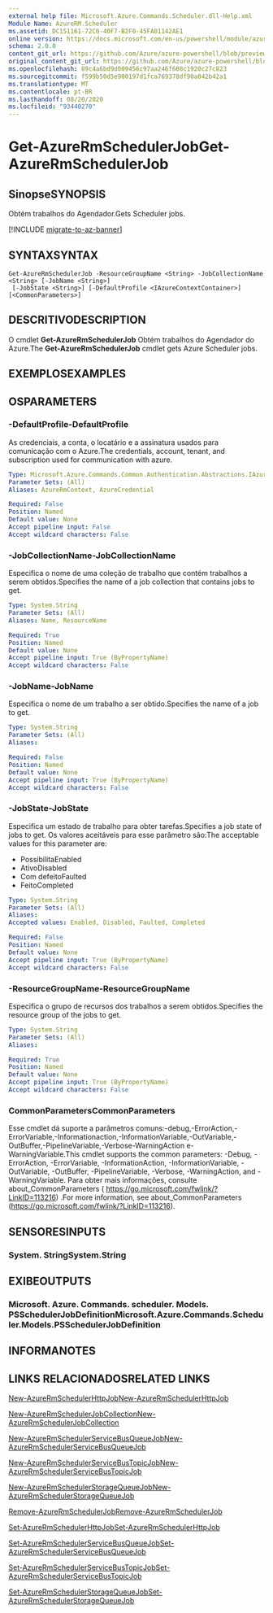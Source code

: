 ```yaml
---
external help file: Microsoft.Azure.Commands.Scheduler.dll-Help.xml
Module Name: AzureRM.Scheduler
ms.assetid: DC151161-72C0-40F7-B2F0-45FA01142AE1
online version: https://docs.microsoft.com/en-us/powershell/module/azurerm.scheduler/get-azurermschedulerjob
schema: 2.0.0
content_git_url: https://github.com/Azure/azure-powershell/blob/preview/src/ResourceManager/Scheduler/Commands.Scheduler/help/Get-AzureRmSchedulerJob.md
original_content_git_url: https://github.com/Azure/azure-powershell/blob/preview/src/ResourceManager/Scheduler/Commands.Scheduler/help/Get-AzureRmSchedulerJob.md
ms.openlocfilehash: 89c4a6bd9d009456c97aa246f608c1920c27c823
ms.sourcegitcommit: f599b50d5e980197d1fca769378df90a842b42a1
ms.translationtype: MT
ms.contentlocale: pt-BR
ms.lasthandoff: 08/20/2020
ms.locfileid: "93440270"
---
```

# <span data-ttu-id="5f382-101">Get-AzureRmSchedulerJob</span><span class="sxs-lookup"><span data-stu-id="5f382-101">Get-AzureRmSchedulerJob</span></span>

## <span data-ttu-id="5f382-102">Sinopse</span><span class="sxs-lookup"><span data-stu-id="5f382-102">SYNOPSIS</span></span>
<span data-ttu-id="5f382-103">Obtém trabalhos do Agendador.</span><span class="sxs-lookup"><span data-stu-id="5f382-103">Gets Scheduler jobs.</span></span>

[!INCLUDE [migrate-to-az-banner](../../includes/migrate-to-az-banner.md)]

## <span data-ttu-id="5f382-104">SYNTAX</span><span class="sxs-lookup"><span data-stu-id="5f382-104">SYNTAX</span></span>

```
Get-AzureRmSchedulerJob -ResourceGroupName <String> -JobCollectionName <String> [-JobName <String>]
 [-JobState <String>] [-DefaultProfile <IAzureContextContainer>] [<CommonParameters>]
```

## <span data-ttu-id="5f382-105">DESCRITIVO</span><span class="sxs-lookup"><span data-stu-id="5f382-105">DESCRIPTION</span></span>
<span data-ttu-id="5f382-106">O cmdlet **Get-AzureRmSchedulerJob** Obtém trabalhos do Agendador do Azure.</span><span class="sxs-lookup"><span data-stu-id="5f382-106">The **Get-AzureRmSchedulerJob** cmdlet gets Azure Scheduler jobs.</span></span>

## <span data-ttu-id="5f382-107">EXEMPLOS</span><span class="sxs-lookup"><span data-stu-id="5f382-107">EXAMPLES</span></span>

## <span data-ttu-id="5f382-108">OS</span><span class="sxs-lookup"><span data-stu-id="5f382-108">PARAMETERS</span></span>

### <span data-ttu-id="5f382-109">-DefaultProfile</span><span class="sxs-lookup"><span data-stu-id="5f382-109">-DefaultProfile</span></span>
<span data-ttu-id="5f382-110">As credenciais, a conta, o locatário e a assinatura usados para comunicação com o Azure.</span><span class="sxs-lookup"><span data-stu-id="5f382-110">The credentials, account, tenant, and subscription used for communication with azure.</span></span>

```yaml
Type: Microsoft.Azure.Commands.Common.Authentication.Abstractions.IAzureContextContainer
Parameter Sets: (All)
Aliases: AzureRmContext, AzureCredential

Required: False
Position: Named
Default value: None
Accept pipeline input: False
Accept wildcard characters: False
```

### <span data-ttu-id="5f382-111">-JobCollectionName</span><span class="sxs-lookup"><span data-stu-id="5f382-111">-JobCollectionName</span></span>
<span data-ttu-id="5f382-112">Especifica o nome de uma coleção de trabalho que contém trabalhos a serem obtidos.</span><span class="sxs-lookup"><span data-stu-id="5f382-112">Specifies the name of a job collection that contains jobs to get.</span></span>

```yaml
Type: System.String
Parameter Sets: (All)
Aliases: Name, ResourceName

Required: True
Position: Named
Default value: None
Accept pipeline input: True (ByPropertyName)
Accept wildcard characters: False
```

### <span data-ttu-id="5f382-113">-JobName</span><span class="sxs-lookup"><span data-stu-id="5f382-113">-JobName</span></span>
<span data-ttu-id="5f382-114">Especifica o nome de um trabalho a ser obtido.</span><span class="sxs-lookup"><span data-stu-id="5f382-114">Specifies the name of a job to get.</span></span>

```yaml
Type: System.String
Parameter Sets: (All)
Aliases:

Required: False
Position: Named
Default value: None
Accept pipeline input: True (ByPropertyName)
Accept wildcard characters: False
```

### <span data-ttu-id="5f382-115">-JobState</span><span class="sxs-lookup"><span data-stu-id="5f382-115">-JobState</span></span>
<span data-ttu-id="5f382-116">Especifica um estado de trabalho para obter tarefas.</span><span class="sxs-lookup"><span data-stu-id="5f382-116">Specifies a job state of jobs to get.</span></span>
<span data-ttu-id="5f382-117">Os valores aceitáveis para esse parâmetro são:</span><span class="sxs-lookup"><span data-stu-id="5f382-117">The acceptable values for this parameter are:</span></span>
- <span data-ttu-id="5f382-118">Possibilita</span><span class="sxs-lookup"><span data-stu-id="5f382-118">Enabled</span></span> 
- <span data-ttu-id="5f382-119">Ativo</span><span class="sxs-lookup"><span data-stu-id="5f382-119">Disabled</span></span> 
- <span data-ttu-id="5f382-120">Com defeito</span><span class="sxs-lookup"><span data-stu-id="5f382-120">Faulted</span></span> 
- <span data-ttu-id="5f382-121">Feito</span><span class="sxs-lookup"><span data-stu-id="5f382-121">Completed</span></span>

```yaml
Type: System.String
Parameter Sets: (All)
Aliases:
Accepted values: Enabled, Disabled, Faulted, Completed

Required: False
Position: Named
Default value: None
Accept pipeline input: True (ByPropertyName)
Accept wildcard characters: False
```

### <span data-ttu-id="5f382-122">-ResourceGroupName</span><span class="sxs-lookup"><span data-stu-id="5f382-122">-ResourceGroupName</span></span>
<span data-ttu-id="5f382-123">Especifica o grupo de recursos dos trabalhos a serem obtidos.</span><span class="sxs-lookup"><span data-stu-id="5f382-123">Specifies the resource group of the jobs to get.</span></span>

```yaml
Type: System.String
Parameter Sets: (All)
Aliases:

Required: True
Position: Named
Default value: None
Accept pipeline input: True (ByPropertyName)
Accept wildcard characters: False
```

### <span data-ttu-id="5f382-124">CommonParameters</span><span class="sxs-lookup"><span data-stu-id="5f382-124">CommonParameters</span></span>
<span data-ttu-id="5f382-125">Esse cmdlet dá suporte a parâmetros comuns:-debug,-ErrorAction,-ErrorVariable,-Informationaction,-InformationVariable,-OutVariable,-OutBuffer,-PipelineVariable,-Verbose-WarningAction e-WarningVariable.</span><span class="sxs-lookup"><span data-stu-id="5f382-125">This cmdlet supports the common parameters: -Debug, -ErrorAction, -ErrorVariable, -InformationAction, -InformationVariable, -OutVariable, -OutBuffer, -PipelineVariable, -Verbose, -WarningAction, and -WarningVariable.</span></span> <span data-ttu-id="5f382-126">Para obter mais informações, consulte about_CommonParameters ( https://go.microsoft.com/fwlink/?LinkID=113216) .</span><span class="sxs-lookup"><span data-stu-id="5f382-126">For more information, see about_CommonParameters (https://go.microsoft.com/fwlink/?LinkID=113216).</span></span>

## <span data-ttu-id="5f382-127">SENSORES</span><span class="sxs-lookup"><span data-stu-id="5f382-127">INPUTS</span></span>

### <span data-ttu-id="5f382-128">System. String</span><span class="sxs-lookup"><span data-stu-id="5f382-128">System.String</span></span>

## <span data-ttu-id="5f382-129">EXIBE</span><span class="sxs-lookup"><span data-stu-id="5f382-129">OUTPUTS</span></span>

### <span data-ttu-id="5f382-130">Microsoft. Azure. Commands. scheduler. Models. PSSchedulerJobDefinition</span><span class="sxs-lookup"><span data-stu-id="5f382-130">Microsoft.Azure.Commands.Scheduler.Models.PSSchedulerJobDefinition</span></span>

## <span data-ttu-id="5f382-131">INFORMA</span><span class="sxs-lookup"><span data-stu-id="5f382-131">NOTES</span></span>

## <span data-ttu-id="5f382-132">LINKS RELACIONADOS</span><span class="sxs-lookup"><span data-stu-id="5f382-132">RELATED LINKS</span></span>

[<span data-ttu-id="5f382-133">New-AzureRmSchedulerHttpJob</span><span class="sxs-lookup"><span data-stu-id="5f382-133">New-AzureRmSchedulerHttpJob</span></span>](./New-AzureRmSchedulerHttpJob.md)

[<span data-ttu-id="5f382-134">New-AzureRmSchedulerJobCollection</span><span class="sxs-lookup"><span data-stu-id="5f382-134">New-AzureRmSchedulerJobCollection</span></span>](./New-AzureRmSchedulerJobCollection.md)

[<span data-ttu-id="5f382-135">New-AzureRmSchedulerServiceBusQueueJob</span><span class="sxs-lookup"><span data-stu-id="5f382-135">New-AzureRmSchedulerServiceBusQueueJob</span></span>](./New-AzureRmSchedulerServiceBusQueueJob.md)

[<span data-ttu-id="5f382-136">New-AzureRmSchedulerServiceBusTopicJob</span><span class="sxs-lookup"><span data-stu-id="5f382-136">New-AzureRmSchedulerServiceBusTopicJob</span></span>](./New-AzureRmSchedulerServiceBusTopicJob.md)

[<span data-ttu-id="5f382-137">New-AzureRmSchedulerStorageQueueJob</span><span class="sxs-lookup"><span data-stu-id="5f382-137">New-AzureRmSchedulerStorageQueueJob</span></span>](./New-AzureRmSchedulerStorageQueueJob.md)

[<span data-ttu-id="5f382-138">Remove-AzureRmSchedulerJob</span><span class="sxs-lookup"><span data-stu-id="5f382-138">Remove-AzureRmSchedulerJob</span></span>](./Remove-AzureRmSchedulerJob.md)

[<span data-ttu-id="5f382-139">Set-AzureRmSchedulerHttpJob</span><span class="sxs-lookup"><span data-stu-id="5f382-139">Set-AzureRmSchedulerHttpJob</span></span>](./Set-AzureRmSchedulerHttpJob.md)

[<span data-ttu-id="5f382-140">Set-AzureRmSchedulerServiceBusQueueJob</span><span class="sxs-lookup"><span data-stu-id="5f382-140">Set-AzureRmSchedulerServiceBusQueueJob</span></span>](./Set-AzureRmSchedulerServiceBusQueueJob.md)

[<span data-ttu-id="5f382-141">Set-AzureRmSchedulerServiceBusTopicJob</span><span class="sxs-lookup"><span data-stu-id="5f382-141">Set-AzureRmSchedulerServiceBusTopicJob</span></span>](./Set-AzureRmSchedulerServiceBusTopicJob.md)

[<span data-ttu-id="5f382-142">Set-AzureRmSchedulerStorageQueueJob</span><span class="sxs-lookup"><span data-stu-id="5f382-142">Set-AzureRmSchedulerStorageQueueJob</span></span>](./Set-AzureRmSchedulerStorageQueueJob.md)



